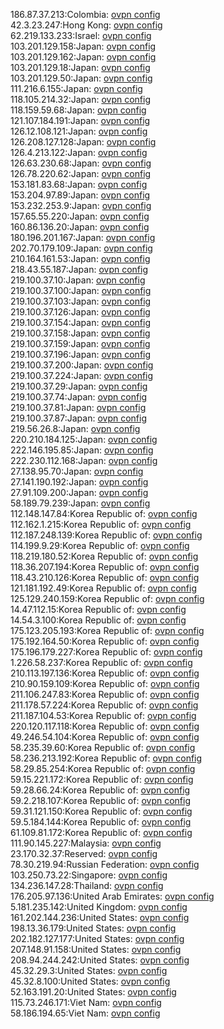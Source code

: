 186.87.37.213:Colombia: [ovpn config](vpn/186_87_37_213.ovpn)  
42.3.23.247:Hong Kong: [ovpn config](vpn/42_3_23_247.ovpn)  
62.219.133.233:Israel: [ovpn config](vpn/62_219_133_233.ovpn)  
103.201.129.158:Japan: [ovpn config](vpn/103_201_129_158.ovpn)  
103.201.129.162:Japan: [ovpn config](vpn/103_201_129_162.ovpn)  
103.201.129.18:Japan: [ovpn config](vpn/103_201_129_18.ovpn)  
103.201.129.50:Japan: [ovpn config](vpn/103_201_129_50.ovpn)  
111.216.6.155:Japan: [ovpn config](vpn/111_216_6_155.ovpn)  
118.105.214.32:Japan: [ovpn config](vpn/118_105_214_32.ovpn)  
118.159.59.68:Japan: [ovpn config](vpn/118_159_59_68.ovpn)  
121.107.184.191:Japan: [ovpn config](vpn/121_107_184_191.ovpn)  
126.12.108.121:Japan: [ovpn config](vpn/126_12_108_121.ovpn)  
126.208.127.128:Japan: [ovpn config](vpn/126_208_127_128.ovpn)  
126.4.213.122:Japan: [ovpn config](vpn/126_4_213_122.ovpn)  
126.63.230.68:Japan: [ovpn config](vpn/126_63_230_68.ovpn)  
126.78.220.62:Japan: [ovpn config](vpn/126_78_220_62.ovpn)  
153.181.83.68:Japan: [ovpn config](vpn/153_181_83_68.ovpn)  
153.204.97.89:Japan: [ovpn config](vpn/153_204_97_89.ovpn)  
153.232.253.9:Japan: [ovpn config](vpn/153_232_253_9.ovpn)  
157.65.55.220:Japan: [ovpn config](vpn/157_65_55_220.ovpn)  
160.86.136.20:Japan: [ovpn config](vpn/160_86_136_20.ovpn)  
180.196.201.167:Japan: [ovpn config](vpn/180_196_201_167.ovpn)  
202.70.179.109:Japan: [ovpn config](vpn/202_70_179_109.ovpn)  
210.164.161.53:Japan: [ovpn config](vpn/210_164_161_53.ovpn)  
218.43.55.187:Japan: [ovpn config](vpn/218_43_55_187.ovpn)  
219.100.37.10:Japan: [ovpn config](vpn/219_100_37_10.ovpn)  
219.100.37.100:Japan: [ovpn config](vpn/219_100_37_100.ovpn)  
219.100.37.103:Japan: [ovpn config](vpn/219_100_37_103.ovpn)  
219.100.37.126:Japan: [ovpn config](vpn/219_100_37_126.ovpn)  
219.100.37.154:Japan: [ovpn config](vpn/219_100_37_154.ovpn)  
219.100.37.158:Japan: [ovpn config](vpn/219_100_37_158.ovpn)  
219.100.37.159:Japan: [ovpn config](vpn/219_100_37_159.ovpn)  
219.100.37.196:Japan: [ovpn config](vpn/219_100_37_196.ovpn)  
219.100.37.200:Japan: [ovpn config](vpn/219_100_37_200.ovpn)  
219.100.37.224:Japan: [ovpn config](vpn/219_100_37_224.ovpn)  
219.100.37.29:Japan: [ovpn config](vpn/219_100_37_29.ovpn)  
219.100.37.74:Japan: [ovpn config](vpn/219_100_37_74.ovpn)  
219.100.37.81:Japan: [ovpn config](vpn/219_100_37_81.ovpn)  
219.100.37.87:Japan: [ovpn config](vpn/219_100_37_87.ovpn)  
219.56.26.8:Japan: [ovpn config](vpn/219_56_26_8.ovpn)  
220.210.184.125:Japan: [ovpn config](vpn/220_210_184_125.ovpn)  
222.146.195.85:Japan: [ovpn config](vpn/222_146_195_85.ovpn)  
222.230.112.168:Japan: [ovpn config](vpn/222_230_112_168.ovpn)  
27.138.95.70:Japan: [ovpn config](vpn/27_138_95_70.ovpn)  
27.141.190.192:Japan: [ovpn config](vpn/27_141_190_192.ovpn)  
27.91.109.200:Japan: [ovpn config](vpn/27_91_109_200.ovpn)  
58.189.79.239:Japan: [ovpn config](vpn/58_189_79_239.ovpn)  
112.148.147.84:Korea Republic of: [ovpn config](vpn/112_148_147_84.ovpn)  
112.162.1.215:Korea Republic of: [ovpn config](vpn/112_162_1_215.ovpn)  
112.187.248.139:Korea Republic of: [ovpn config](vpn/112_187_248_139.ovpn)  
114.199.9.29:Korea Republic of: [ovpn config](vpn/114_199_9_29.ovpn)  
118.219.180.52:Korea Republic of: [ovpn config](vpn/118_219_180_52.ovpn)  
118.36.207.194:Korea Republic of: [ovpn config](vpn/118_36_207_194.ovpn)  
118.43.210.126:Korea Republic of: [ovpn config](vpn/118_43_210_126.ovpn)  
121.181.192.49:Korea Republic of: [ovpn config](vpn/121_181_192_49.ovpn)  
125.129.240.159:Korea Republic of: [ovpn config](vpn/125_129_240_159.ovpn)  
14.47.112.15:Korea Republic of: [ovpn config](vpn/14_47_112_15.ovpn)  
14.54.3.100:Korea Republic of: [ovpn config](vpn/14_54_3_100.ovpn)  
175.123.205.193:Korea Republic of: [ovpn config](vpn/175_123_205_193.ovpn)  
175.192.164.50:Korea Republic of: [ovpn config](vpn/175_192_164_50.ovpn)  
175.196.179.227:Korea Republic of: [ovpn config](vpn/175_196_179_227.ovpn)  
1.226.58.237:Korea Republic of: [ovpn config](vpn/1_226_58_237.ovpn)  
210.113.197.136:Korea Republic of: [ovpn config](vpn/210_113_197_136.ovpn)  
210.90.159.109:Korea Republic of: [ovpn config](vpn/210_90_159_109.ovpn)  
211.106.247.83:Korea Republic of: [ovpn config](vpn/211_106_247_83.ovpn)  
211.178.57.224:Korea Republic of: [ovpn config](vpn/211_178_57_224.ovpn)  
211.187.104.53:Korea Republic of: [ovpn config](vpn/211_187_104_53.ovpn)  
220.120.117.118:Korea Republic of: [ovpn config](vpn/220_120_117_118.ovpn)  
49.246.54.104:Korea Republic of: [ovpn config](vpn/49_246_54_104.ovpn)  
58.235.39.60:Korea Republic of: [ovpn config](vpn/58_235_39_60.ovpn)  
58.236.213.192:Korea Republic of: [ovpn config](vpn/58_236_213_192.ovpn)  
58.29.85.254:Korea Republic of: [ovpn config](vpn/58_29_85_254.ovpn)  
59.15.221.172:Korea Republic of: [ovpn config](vpn/59_15_221_172.ovpn)  
59.28.66.24:Korea Republic of: [ovpn config](vpn/59_28_66_24.ovpn)  
59.2.218.107:Korea Republic of: [ovpn config](vpn/59_2_218_107.ovpn)  
59.31.121.150:Korea Republic of: [ovpn config](vpn/59_31_121_150.ovpn)  
59.5.184.144:Korea Republic of: [ovpn config](vpn/59_5_184_144.ovpn)  
61.109.81.172:Korea Republic of: [ovpn config](vpn/61_109_81_172.ovpn)  
111.90.145.227:Malaysia: [ovpn config](vpn/111_90_145_227.ovpn)  
23.170.32.37:Reserved: [ovpn config](vpn/23_170_32_37.ovpn)  
78.30.219.94:Russian Federation: [ovpn config](vpn/78_30_219_94.ovpn)  
103.250.73.22:Singapore: [ovpn config](vpn/103_250_73_22.ovpn)  
134.236.147.28:Thailand: [ovpn config](vpn/134_236_147_28.ovpn)  
176.205.97.136:United Arab Emirates: [ovpn config](vpn/176_205_97_136.ovpn)  
5.181.235.142:United Kingdom: [ovpn config](vpn/5_181_235_142.ovpn)  
161.202.144.236:United States: [ovpn config](vpn/161_202_144_236.ovpn)  
198.13.36.179:United States: [ovpn config](vpn/198_13_36_179.ovpn)  
202.182.127.177:United States: [ovpn config](vpn/202_182_127_177.ovpn)  
207.148.91.158:United States: [ovpn config](vpn/207_148_91_158.ovpn)  
208.94.244.242:United States: [ovpn config](vpn/208_94_244_242.ovpn)  
45.32.29.3:United States: [ovpn config](vpn/45_32_29_3.ovpn)  
45.32.8.100:United States: [ovpn config](vpn/45_32_8_100.ovpn)  
52.163.191.20:United States: [ovpn config](vpn/52_163_191_20.ovpn)  
115.73.246.171:Viet Nam: [ovpn config](vpn/115_73_246_171.ovpn)  
58.186.194.65:Viet Nam: [ovpn config](vpn/58_186_194_65.ovpn)  
